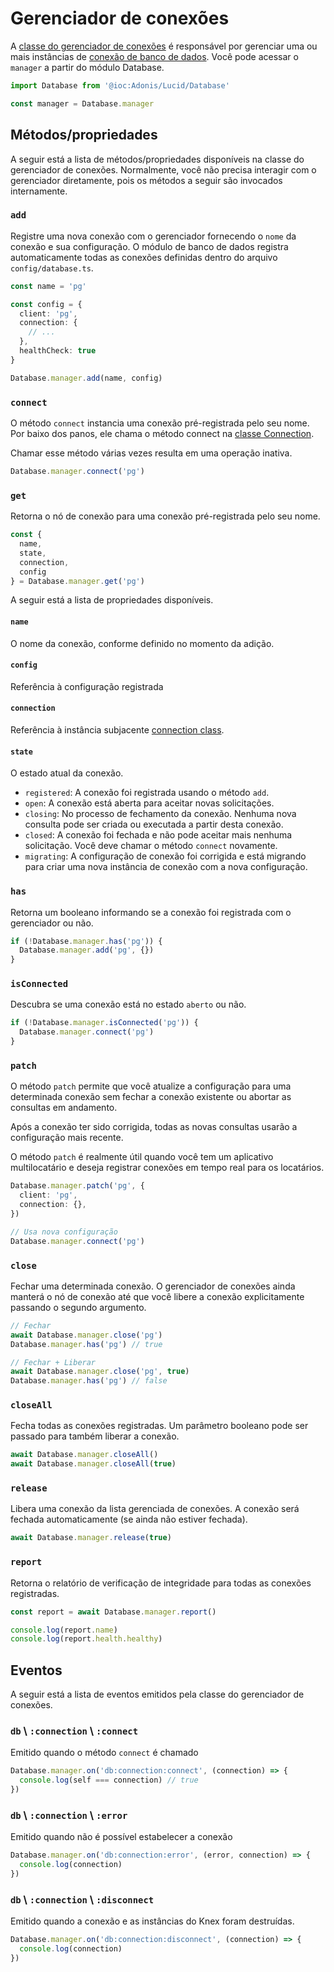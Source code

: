 # Gerenciador de conexões

A [classe do gerenciador de conexões](https://github.com/adonisjs/lucid/blob/efed38908680cca3b288d9b2a123586fab155b1d/src/Connection/Manager.ts#L32) é responsável por gerenciar uma ou mais instâncias de [conexão de banco de dados](./connection.md). Você pode acessar o `manager` a partir do módulo Database.

```ts
import Database from '@ioc:Adonis/Lucid/Database'

const manager = Database.manager
```

## Métodos/propriedades
A seguir está a lista de métodos/propriedades disponíveis na classe do gerenciador de conexões. Normalmente, você não precisa interagir com o gerenciador diretamente, pois os métodos a seguir são invocados internamente.

### `add`
Registre uma nova conexão com o gerenciador fornecendo o `nome` da conexão e sua configuração. O módulo de banco de dados registra automaticamente todas as conexões definidas dentro do arquivo `config/database.ts`.

```ts
const name = 'pg'

const config = {
  client: 'pg',
  connection: {
    // ...
  },
  healthCheck: true
}

Database.manager.add(name, config)
```

### `connect`
O método `connect` instancia uma conexão pré-registrada pelo seu nome. Por baixo dos panos, ele chama o método connect na [classe Connection](https://github.com/adonisjs/lucid/blob/efed38908680cca3b288d9b2a123586fab155b1d/src/Connection/Manager.ts#L126).

Chamar esse método várias vezes resulta em uma operação inativa.

```ts
Database.manager.connect('pg')
```

### `get`
Retorna o nó de conexão para uma conexão pré-registrada pelo seu nome.

```ts
const {
  name,
  state,
  connection,
  config
} = Database.manager.get('pg')
```

A seguir está a lista de propriedades disponíveis.

#### `name`
O nome da conexão, conforme definido no momento da adição.

#### `config`
Referência à configuração registrada

#### `connection`
Referência à instância subjacente [connection class](./connection.md).

#### `state`
O estado atual da conexão.

- `registered`: A conexão foi registrada usando o método `add`.
- `open`: A conexão está aberta para aceitar novas solicitações.
- `closing`: No processo de fechamento da conexão. Nenhuma nova consulta pode ser criada ou executada a partir desta conexão.
- `closed`: A conexão foi fechada e não pode aceitar mais nenhuma solicitação. Você deve chamar o método `connect` novamente.
- `migrating`: A configuração de conexão foi corrigida e está migrando para criar uma nova instância de conexão com a nova configuração.

### `has`
Retorna um booleano informando se a conexão foi registrada com o gerenciador ou não.

```ts
if (!Database.manager.has('pg')) {
  Database.manager.add('pg', {})
}
```

### `isConnected`
Descubra se uma conexão está no estado `aberto` ou não.

```ts
if (!Database.manager.isConnected('pg')) {
  Database.manager.connect('pg')
}
```

### `patch`
O método `patch` permite que você atualize a configuração para uma determinada conexão sem fechar a conexão existente ou abortar as consultas em andamento.

Após a conexão ter sido corrigida, todas as novas consultas usarão a configuração mais recente.

O método `patch` é realmente útil quando você tem um aplicativo multilocatário e deseja registrar conexões em tempo real para os locatários.

```ts
Database.manager.patch('pg', {
  client: 'pg',
  connection: {},
})

// Usa nova configuração
Database.manager.connect('pg')
```

### `close`
Fechar uma determinada conexão. O gerenciador de conexões ainda manterá o nó de conexão até que você libere a conexão explicitamente passando o segundo argumento.

```ts
// Fechar
await Database.manager.close('pg')
Database.manager.has('pg') // true
```

```ts
// Fechar + Liberar
await Database.manager.close('pg', true)
Database.manager.has('pg') // false
```

### `closeAll`
Fecha todas as conexões registradas. Um parâmetro booleano pode ser passado para também liberar a conexão.

```ts
await Database.manager.closeAll()
await Database.manager.closeAll(true)
```

### `release`
Libera uma conexão da lista gerenciada de conexões. A conexão será fechada automaticamente (se ainda não estiver fechada).

```ts
await Database.manager.release(true)
```

### `report`
Retorna o relatório de verificação de integridade para todas as conexões registradas.

```ts
const report = await Database.manager.report()

console.log(report.name)
console.log(report.health.healthy)
```

## Eventos
A seguir está a lista de eventos emitidos pela classe do gerenciador de conexões.

### `db` \ `:connection` \ `:connect`
Emitido quando o método `connect` é chamado

```ts
Database.manager.on('db:connection:connect', (connection) => {
  console.log(self === connection) // true
})
```

### `db` \ `:connection` \ `:error`
Emitido quando não é possível estabelecer a conexão

```ts
Database.manager.on('db:connection:error', (error, connection) => {
  console.log(connection)
})
```

### `db` \ `:connection` \ `:disconnect`
Emitido quando a conexão e as instâncias do Knex foram destruídas.

```ts
Database.manager.on('db:connection:disconnect', (connection) => {
  console.log(connection)
})
```
